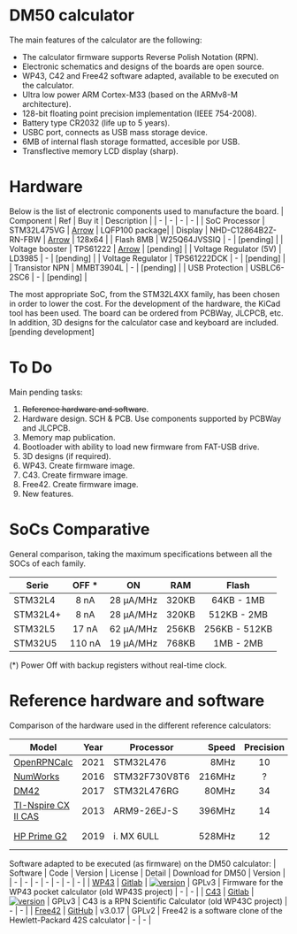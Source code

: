# DM50 calculator
The main features of the calculator are the following:

 - The calculator firmware supports Reverse Polish Notation (RPN).
 - Electronic schematics and designs of the boards are open source.
 - WP43, C42 and Free42 software adapted, available to be executed on the calculator.
 - Ultra low power ARM Cortex-M33  (based on the ARMv8-M architecture).
 - 128-bit floating point precision implementation (IEEE 754-2008).
 - Battery type CR2032 (life up to 5 years).
 - USBC port, connects as USB mass storage device.
 - 6MB of internal flash storage formatted, accesible por USB.
 - Transflective memory LCD display (sharp).

# Hardware
Below is the list of electronic components used to manufacture the board.
| Component | Ref | Buy it | Description |
| - | - | - | - |
| SoC Processor | STM32L475VG | [Arrow](https://www.arrow.com/en/products/stm32l475vgt6/stmicroelectronics) | LQFP100 package|
| Display | NHD-C12864B2Z-RN-FBW | [Arrow](https://www.digikey.es/es/products/detail/newhaven-display-intl/NHD-C12864B2Z-RN-FBW/1885690) | 128x64 |
| Flash 8MB | W25Q64JVSSIQ | - | [pending] |
| Voltage booster | TPS61222 | [Arrow](https://www.arrow.com/en/products/tps61222dckr) | [pending] |
| Voltage Regulator (5V) | LD3985 | - | [pending] |
| Voltage Regulator | TPS61222DCK | - | [pending] |
| Transistor NPN | MMBT3904L | - | [pending] |
| USB Protection | USBLC6-2SC6 | - | [pending] |

The most appropriate SoC, from the STM32L4XX family, has been chosen in order to lower the cost.
For the development of the hardware, the KiCad tool has been used.
The board can be ordered from PCBWay, JLCPCB, etc.
In addition, 3D designs for the calculator case and keyboard are included.
[pending development]

# To Do
Main pending tasks:
1. ~~Reference hardware and software~~.
2. Hardware design. SCH & PCB. Use components supported by PCBWay and JLCPCB.
3. Memory map publication.
4. Bootloader with ability to load new firmware from FAT-USB drive.
5. 3D designs (if required).
6. WP43. Create firmware image.
7. C43. Create firmware image.
8. Free42. Create firmware image.
9. New features.

# SoCs Comparative
General comparison, taking the maximum specifications between all the SOCs of each family.

| Serie | OFF * | ON | RAM | Flash |
| - | :-: | :-: | :-: | :-: |
| STM32L4 | 8 nA | 28 μA/MHz | 320KB | 64KB - 1MB |
| STM32L4+ | 8 nA | 28 μA/MHz | 320KB | 512KB - 2MB |
| STM32L5 | 17 nA | 62 µA/MHz | 256KB | 256KB - 512KB |
| STM32U5 | 110 nA | 19 µA/MHz | 768KB | 1MB - 2MB |
(*) Power Off with backup registers without real-time clock.

# Reference hardware and software
Comparison of the hardware used in the different reference calculators:
 
| Model | Year | Processor | Speed | Precision | RAM | Flash | Display | Battery | Standby
| - | :-: | - | -: | :-: | -: | -: | - | - | -: |
| [OpenRPNCalc](https://github.com/apoluekt/OpenRPNCalc) | 2021 | STM32L476 | 8MHz | 10 | 128KB | 1MB | 400x240 | CR2032 | years |
| [NumWorks](https://www.numworks.com/resources/engineering/hardware/) | 2016 | STM32F730V8T6 | 216MHz | ? | 256KB | 6MB | 320x240 | CR2032 | years |
| [DM42](https://www.swissmicros.com/product/dm42) | 2017 | STM32L476RG | 80MHz | 34 | 128KB | 6MB | 400×240 | CR2032 | 3 years |
| [TI-Nspire CX II CAS](https://en.wikipedia.org/wiki/TI-Nspire_series#TI-Nspire_CX_II_and_TI-Nspire_CX_II_CAS) | 2013 | ARM9-26EJ-S | 396MHz | 14 | 64MB | 128MB | 320x240 | 3.7L1230SP | ? |
| [HP Prime G2](https://en.wikipedia.org/wiki/HP_Prime) | 2019 | i. MX 6ULL | 528MHz | 12 | 256MB | 512MB | 320×240 | EB-L1G6LLU | 46 days
 
Software adapted to be executed (as firmware) on the DM50 calculator:
| Software | Code |  Version | License | Detail | Download for DM50 | Version |
| - | - | - | - | - | - | - |
| [WP43](https://gitlab.com/rpncalculators/wp43) | [Gitlab](https://gitlab.com/rpncalculators/wp43) | [![version](https://gitlab.com/wpcalculators/wp43/-/badges/release.svg)](https://gitlab.com/wpcalculators/wp43/-/releases) | GPLv3 | Firmware for the WP43 pocket calculator (old WP43S project) | - | - |
| [C43](https://www.classic43.com) | [Gitlab](https://gitlab.com/rpncalculators/c43) |  [![version](https://gitlab.com/rpncalculators/c43/-/badges/release.svg)](https://gitlab.com/wpcalculators/wp43/-/releases) |  GPLv3 | C43 is a RPN Scientific Calculator (old WP43C project) | - | - |
| [Free42](https://github.com/thomasokken/free42) | [GitHub](https://github.com/thomasokken/free42) | v3.0.17 |  GPLv2 | Free42 is a software clone of the Hewlett-Packard 42S calculator | - | - |
